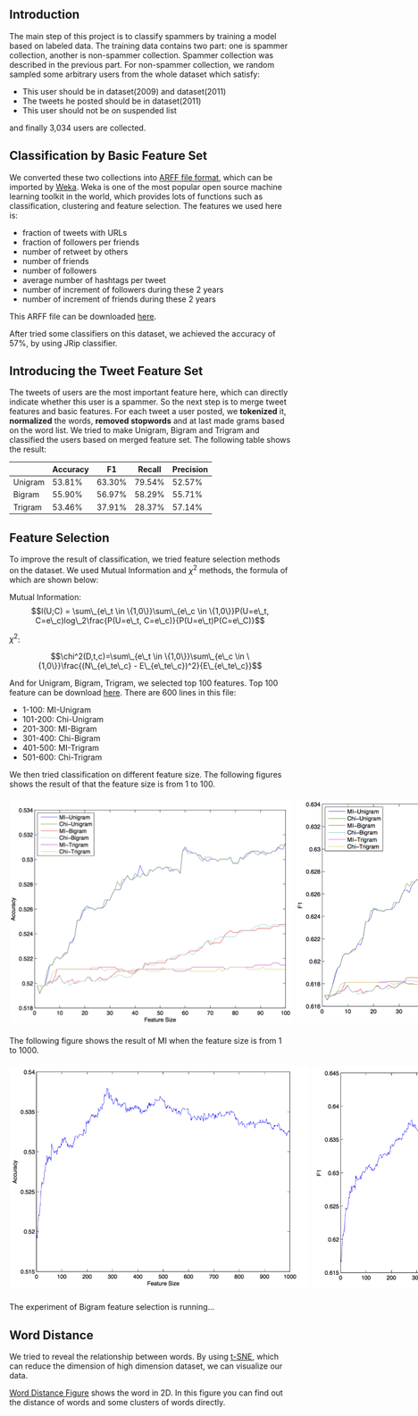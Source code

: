 ## Introduction

The main step of this project is to classify spammers by training a model based on labeled data. The training data contains two part: one is spammer collection, another is non-spammer collection. Spammer collection was described in the previous part. For non-spammer collection, we random sampled some arbitrary users from the whole dataset which satisfy:

* This user should be in dataset(2009) and dataset(2011)
* The tweets he posted should be in dataset(2011)
* This user should not be on suspended list

and finally 3,034 users are collected.


## Classification by Basic Feature Set

We converted these two collections into [ARFF file format](http://www.cs.waikato.ac.nz/ml/weka/arff.html), which can be imported by [Weka](http://www.cs.waikato.ac.nz/ml/weka/arff.html). Weka is one of the most popular open source machine learning toolkit in the world, which provides lots of functions such as classification, clustering and feature selection. The features we used here is:

* fraction of tweets with URLs
* fraction of followers per friends
* number of retweet by others
* number of friends
* number of followers
* average number of hashtags per tweet
* number of increment of followers during these 2 years
* number of increment of friends during these 2 years

This ARFF file can be downloaded [here](/static/train.arff).

After tried some classifiers on this dataset, we achieved the accuracy of 57%, by using JRip classifier.

## Introducing the Tweet Feature Set
The tweets of users are the most important feature here, which can directly indicate whether this user is a spammer. So the next step is to merge tweet features and basic features. For each tweet a user posted, we **tokenized** it, **normalized** the words, **removed stopwords** and at last made grams based on the word list. We tried to make Unigram, Bigram and Trigram and classified the users based on merged feature set. The following table shows the result:
 
|        | Accuracy | F1      | Recall  | Precision |
|--------|----------|---------|---------|-----------|
|Unigram | 53.81%   | 63.30%  | 79.54%  | 52.57%    |
|Bigram  | 55.90%   | 56.97%  | 58.29%  | 55.71%    |
|Trigram | 53.46%   | 37.91%  | 28.37%  | 57.14%    |


## Feature Selection

To improve the result of classification, we tried feature selection methods on the dataset. We used Mutual Information and $\chi^2$ methods, the formula of which are shown below:

Mutual Information: 
$$I(U;C) = \sum\_{e\_t \in \{1,0\}}\sum\_{e\_c \in \{1,0\}}P(U=e\_t, C=e\_c)log\_2\frac{P(U=e\_t, C=e\_c)}{P(U=e\_t)P(C=e\_C)}$$

$\chi^2$:

$$\chi^2(D,t,c)=\sum\_{e\_t \in \{1,0\}}\sum\_{e\_c \in \{1,0\}}\frac{(N\_{e\_te\_c} - E\_{e\_te\_c})^2}{E\_{e\_te\_c}}$$

And for Unigram, Bigram, Trigram, we selected top 100 features. Top 100 feature can be download [here](/static/top100.txt). There are 600 lines in this file:

* 1-100: MI-Unigram
* 101-200: Chi-Unigram
* 201-300: MI-Bigram
* 301-400: Chi-Bigram 
* 401-500: MI-Trigram
* 501-600: Chi-Trigram 

We then tried classification on different feature size. The following figures shows the result of that the feature size is from 1 to 100.

<div style="width:1130px;margin:20px auto">
    <img style="height:400px;" src="/static/feature_vs_acc.png" alt="Feature vs Accuracy">
    <img style="height:400px;" src="/static/feature_vs_f1.png" alt="Feature vs F1">
</div>

The following figure shows the result of MI when the feature size is from 1 to 1000.

<div style="width:1130px;margin:20px auto">
    <img style="height:400px;" src="/static/f_vs_acc_unigram.png" alt="Feature vs Accuracy">
    <img style="height:400px;" src="/static/f_vs_f1_unigram.png" alt="Feature vs F1">
</div>

The experiment of Bigram feature selection is running...

## Word Distance

We tried to reveal the relationship between words. By using [t-SNE](http://lvdmaaten.github.io/tsne/), which can reduce the dimension of high dimension dataset, we can visualize our data.

[Word Distance Figure](/tsne.html) shows the word in 2D. In this figure you can find out the distance of words and some clusters of words directly.